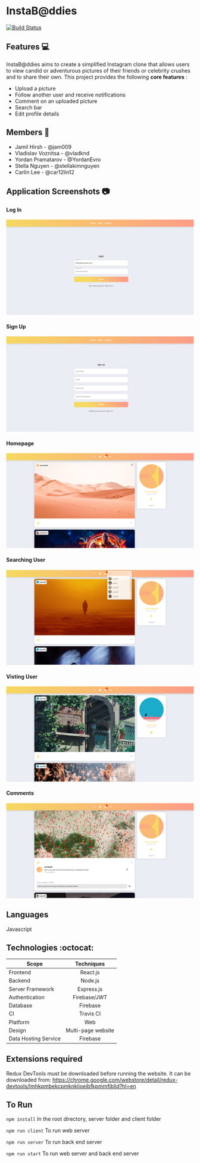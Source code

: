 # InstaB@ddies

[![Build Status](https://travis-ci.com/car12lin12/InstaBaddies.svg?branch=master)](https://travis-ci.com/car12lin12/InstaBaddies)

## Features :computer:

InstaB@ddies aims to create a simplified Instagram clone that allows users to view candid or adventurous pictures of their friends or celebrity crushes and to share their own. This project provides the following **core features** :

- Upload a picture
- Follow another user and receive notifications
- Comment on an uploaded picture
- Search bar
- Edit profile details

## Members :bust_in_silhouette:

- Jamil Hirsh - @jam009
- Vladislav Voznitsa - @vladknd
- Yordan Pramatarov - @YordanEvro
- Stella Nguyen - @stellakimnguyen
- Carlin Lee - @car12lin12

## Application Screenshots :camera:
#### Log In
![Image of LogIn](https://github.com/stellakimnguyen/InstaBaddies/blob/master/lib/client/src/images/LogIn.png)
#### Sign Up
![Image of SignUp](https://github.com/stellakimnguyen/InstaBaddies/blob/master/lib/client/src/images/SignUp.png)
#### Homepage
![Image of Homepage](https://github.com/stellakimnguyen/InstaBaddies/blob/master/lib/client/src/images/HomePage.png)
#### Searching User
![Image of LogIn](https://github.com/stellakimnguyen/InstaBaddies/blob/master/lib/client/src/images/Search.png)
#### Visting User
![Image of LogIn](https://github.com/stellakimnguyen/InstaBaddies/blob/master/lib/client/src/images/VisitingUser.png)
#### Comments
![Image of LogIn](https://github.com/stellakimnguyen/InstaBaddies/blob/master/lib/client/src/images/Comment.png)

## Languages

Javascript

## Technologies :octocat:

| Scope                |     Techniques     |
| -------------------- | :----------------: |
| Frontend             |      React.js      |
| Backend              |      Node.js       |
| Server Framework     |     Express.js     |
| Authentication       |    Firebase/JWT    |
| Database             |      Firebase      |
| CI                   |     Travis CI      |
| Platform             |        Web         |
| Design               | Multi-page website |
| Data Hosting Service |      Firebase      |

## Extensions required

Redux DevTools must be downloaded before running the website. It can be downloaded from: https://chrome.google.com/webstore/detail/redux-devtools/lmhkpmbekcpmknklioeibfkpmmfibljd?hl=en

## To Run

`npm install`
In the root directory, server folder and client folder

`npm run client`
To run web server

`npm run server`
To run back end server

`npm run start`
To run web server and back end server
